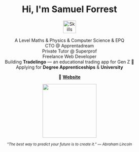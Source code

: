 <!-- ──────────────── HEADER ──────────────── -->
<h1 align="center">
  Hi, I'm Samuel Forrest
</h1>

<!-- ──────────────── SKILLS ──────────────── -->
<p align="center">
  <img src="https://skillicons.dev/icons?i=python,js,html,css,react,figma,github,vscode,git,instagram,linkedin,supabase,aws" alt="Skills" height="40" />
</p>

<!-- ──────────────── INTRO ──────────────── -->
<p align="center">
  A Level Maths & Physics & Computer Science & EPQ<br>
  CTO @ Apprentadream<br>
  Private Tutor @ Superprof<br>
  Freelance Web Developer<br>
  Building <b>Tradelingo</b> — an educational trading app for Gen Z 🚀<br>
  Applying for <b>Degree Apprenticeships</b> & <b>University</b>
</p>


<p align="center">
  🚀 <a href="https://www.samuelforrest.me/"><b>Website</b></a>
</p>

<div align="center">

</div>

<p align="center">
  <img src="https://github-readme-stats.vercel.app/api?username=samuelforrest&show_icons=true&theme=tokyonight&hide=prs,contribs&count_private=true" height="170">
</p>

<p align="center">
  <sub>
    <i>"The best way to predict your future is to create it.” — Abraham Lincoln</i>
  </sub>
</p>

